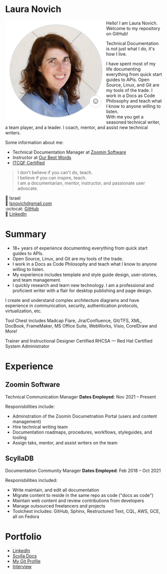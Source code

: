 # Laura Novich 
<img align="left" src="./headshot2.png">

Hello! I am Laura Novich. Welcome to my repository on GitHub! 

Technical Documentation is not just what I do, it's how I live. 

I have spent most of my life documenting everything from quick start guides to APIs. 
Open Source, Linux, and Git are my tools of the trade. 
I work in a Docs as Code Philosophy and teach what I know to anyone willing to listen.  
With me you get a seasoned technical writer, a team player, and a leader. I coach, mentor, and assist new technical writers.

Some information about me:

* Technical Documentation Manager at [Zoomin Software](https://www.zoominsoftware.com/)
* Instructor at [Our Best Words](https://ourbestwords.com/)
* [ITCQF Certified](https://itcqf.org/)

> I don't believe if you can't do, teach.   
> I believe if you can inspire, teach.  
> I am a documentarian, mentor, instructor, and passionate user advocate. 

:round_pushpin: Israel   
:email: lsnovich@gmail.com   
:octocat: [GitHub](https://github.com/lsnovich)   
:briefcase: [LinkedIn](https://linkedin.com/lauranovich/)  

# Summary

- 18+ years of experience documenting everything from quick start guides to APIs. 
- Open Source, Linux, and Git are my tools of the trade. 
- I work in a Docs as Code Philosophy and teach what I know to anyone willing to listen. 
- My experience includes template and style guide design, user-stories, and team management.  
- I quickly research and learn new technology.  I am a professional and proficient writer with a flair for desktop publishing and page design.

I create and understand complex architecture diagrams and have experience in communication, security, authentication protocols, virtualization, etc. 

Tool Chest includes Madcap Flare, Jira/Confluence, Git/TFS, XML, DocBook, FrameMaker, MS Office Suite, WebWorks, Visio, CorelDraw and More!

Trainer and Instructional Designer
Certified RHCSA &mdash; Red Hat Certified System Administrator

# Experience

## Zoomin Software
Technical Communication Manager
**Dates Employed**: Nov 2021 &ndash; Present 

Responisbilities include:
* Adminstration of the Zoomin Documetnation Portal (users and content management)
* Hire technical writing team
* Documentation roadmaps, procedures, workflows, styleguides, and tooling
* Assign taks, mentor, and assist writers on the team

## ScyllaDB 
Documentation Community Manager 
**Dates Employed**: Feb 2018 &ndash; Oct 2021

Responisbilities included:
* Write maintain, and edit all documentation 
* Migrate content to reside in the same repo as code ("docs as code")
* Maintain web content and review contributions from developers
* Manage outsourced freelancers and projects
* Toolchest includes: GitHub, Sphinx, Restructured Text, CQL, AWS, GCE, all on Fedora

# Portfolio

* [LinkedIn](https://www.linkedin.com/in/lauranovich/)
* [Scylla Docs](https://docs.scylladb.com)
* [My Git Profile](https://github.com/lauranovich)
* [Interview](https://www.scylladb.com/2019/06/13/whats-hot-in-scylla-docs/)
